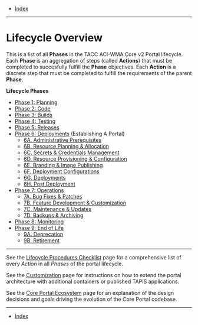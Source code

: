 - [Index](../index.md)

---

# Lifecycle Overview

This is a list of all **Phases** in the TACC ACI-WMA Core v2 Portal lifecycle. Each **Phase** is an aggregation of steps (called **Actions**) that must be completed to succesfully fulfill the **Phase** objectives. Each **Action** is a discrete step that must be completed to fulfill the requirements of the parent **Phase**.

**Lifecycle Phases**

- [Phase 1: Planning](phase_01)
- [Phase 2: Code](phase_02)
- [Phase 3: Builds](phase_03)
- [Phase 4: Testing](phase_04)
- [Phase 5: Releases](phase_05)
- [Phase 6: Deployments](phase_06) (Establishing A Portal)
    - [6A. Administrative Prerequisites](phase_06#6a)
    - [6B. Resource Planning & Allocation](phase_06#6b)
    - [6C. Secrets & Credentials Management](phase_06#6c)
    - [6D. Resource Provisioning & Configuration](phase_06#6d)
    - [6E. Branding & Image Publishing](phase_06#6e)
    - [6F. Deployment Configurations](phase_06#6f)
    - [6G. Deployments](phase_06#6g)
    - [6H. Post Deployment](phase_06#6h)
- [Phase 7: Operations](phase_07)
    - [7A. Bug Fixes & Patches](phase_07#7a)
    - [7B. Feature Development & Customization](phase_07#7b)
    - [7C. Maintenance & Updates](phase_07#7c)
    - [7D. Backups & Archiving](phase_07#7d)
- [Phase 8: Monitoring](phase_08)
- [Phase 9: End of Life](phase_09)
    - [9A. Deprecation](phase_09#9a)
    - [9B. Retirement](phase_09#9b)

---

See the [Lifecycle Procedures Checklist](checklist.md) page for a comprehensive list of every _Action_ in all _Phases_ of the portal lifecycle.

See the [Customization](customization.md) page for instructions on how to extend the portal architecture with additional containers or published TAPIS applications.

See the [Core Portal Ecosystem](ecosystem.md) page for an explanation of the design decisions and goals driving the evolution of the Core Portal codebase.

---

- [Index](../index.md)
